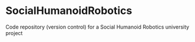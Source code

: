 # SocialHumanoidRobotics
Code repository (version control) for a Social Humanoid Robotics university project
